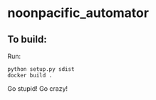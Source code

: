 # noonpacific_automator

## To build:

Run:

```
python setup.py sdist
docker build .
```

Go stupid! Go crazy!
